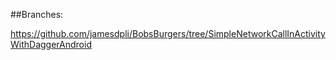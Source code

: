 ##Branches:

https://github.com/jamesdpli/BobsBurgers/tree/SimpleNetworkCallInActivityWithDaggerAndroid
